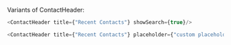 Variants of ContactHeader:

```js
<ContactHeader title={"Recent Contacts"} showSearch={true}/>
```
```js
<ContactHeader title={"Recent Contacts"} placeholder={"custom placeholder"} showSearch={true}/>
```